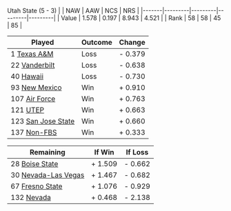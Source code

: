 Utah State (5 - 3)
|       |   NAW   |   AAW   |   NCS   |   NRS   |
|-------|---------|---------|---------|---------|
| Value |   1.578 |   0.197 |   8.943 |   4.521 |
| Rank  |      58 |      58 |      45 |      85 |

| Played                    | Outcome    |  Change  |
|---------------------------|------------|----------|
|   1 [Texas A&M             ](TexasAM.md)| Loss       | -  0.379 |
|  22 [Vanderbilt            ](Vanderbilt.md)| Loss       | -  0.638 |
|  40 [Hawaii                ](Hawaii.md)| Loss       | -  0.730 |
|  93 [New Mexico            ](NewMexico.md)| Win        | +  0.910 |
| 107 [Air Force             ](AirForce.md)| Win        | +  0.763 |
| 121 [UTEP                  ](UTEP.md)| Win        | +  0.663 |
| 123 [San Jose State        ](SanJoseState.md)| Win        | +  0.660 |
| 137 [Non-FBS               ](NonFBS.md)| Win        | +  0.333 |

| Remaining                 |  If Win  |  If Loss |
|---------------------------|----------|----------|
|  28 [Boise State           ](BoiseState.md)| +  1.509 | -  0.662 |
|  30 [Nevada-Las Vegas      ](NevadaLasVegas.md)| +  1.467 | -  0.682 |
|  67 [Fresno State          ](FresnoState.md)| +  1.076 | -  0.929 |
| 132 [Nevada                ](Nevada.md)| +  0.468 | -  2.138 |

